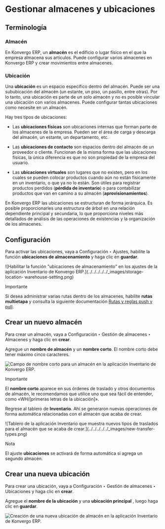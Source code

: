 # Gestionar almacenes y ubicaciones

## Terminología

### Almacén

En Konvergo ERP, un **almacén** es el edificio o lugar físico en el que la empresa
almacena sus artículos. Puede configurar varios almacenes en Konvergo ERP y crear
movimientos entre almacenes.

### Ubicación

Una **ubicación** es un espacio específico dentro del almacén. Puede ser una
sububicación del almacén (un estante, un piso, un pasillo, entre otras). Por
lo tanto, una ubicación es parte de un solo almacén y no es posible vincular
una ubicación con varios almacenes. Puede configurar tantas ubicaciones como
necesite en un almacén.

Hay tres tipos de ubicaciones:

  * Las **ubicaciones físicas** son ubicaciones internas que forman parte de los almacenes de la empresa. Pueden ser el área de carga y descarga del almacén, un estante, un departamento, etc.

  * Las **ubicaciones de contacto** son espacios dentro del almacén de un proveedor o cliente. Funcionan de la misma forma que las ubicaciones físicas, la única diferencia es que no son propiedad de la empresa del usuario.

  * Las **ubicaciones virtuales** son lugares que no existen, pero en los cuales se pueden colocar productos cuando aún no están físicamente en un inventario, o que ya no lo están. Son útiles para registrar productos perdidos (**pérdida de inventario**) o para contabilizar productos que van en camino a su almacén (**aprovisionamientos**).

En Konvergo ERP las ubicaciones se estructuran de forma jerárquica. Es posible
proporcionarles una estructura de árbol en una relación dependiente principal
y secundaria, lo que proporciona niveles más detallados de análisis de las
operaciones de existencias y la organización de los almacenes.

## Configuración

Para activar las ubicaciones, vaya a Configuración ‣ Ajustes, habilite la
función **ubicaciones de almacenamiento** y haga clic en **guardar**.

![Habilitar la función "ubicaciones de almacenamiento" en los ajustes de la
aplicación Inventario de Konvergo ERP.](../../../../../_images/storage-location-
warehouse-setting.png) <div class="alert alert-warning">
<p class="alert-title">
Importante</p><p>Si desea administrar varias rutas dentro de los almacenes, habilite <b>rutas multietapa</b> y consulta la siguiente documentación <a href="use_routes">Rutas y reglas push y pull</a>.</p>
</div>

## Crear un nuevo almacén

Para crear un almacén, vaya a Configuración ‣ Gestión de almacenes ‣ Almacenes
y haga clic en **crear**.

Agregue un **nombre de almacén** y un **nombre corto**. El nombre corto debe
tener máximo cinco caracteres.

![Campo de nombre corto para un almacén en la aplicación Inventario de
Konvergo ERP.](../../../../../_images/create-new-warehouse.png) <div class="alert alert-warning">
<p class="alert-title">
Importante</p><p>El <b>nombre corto</b> aparece en sus órdenes de traslado y otros documentos de almacén, le recomendamos que utilice uno que sea fácil de entender, como «WH/[primeras letras de la ubicación]».</p>
</div>

Regrese al tablero de **Inventario**. Ahí se generaron nuevas operaciones de
forma automática relacionadas con el almacén que acaba de crear.

![Tablero de la aplicación Inventario que muestra nuevos tipos de traslados
para el almacén que se acaba de crear.](../../../../../_images/new-transfer-
types.png) <div class="alert alert-primary">
<p class="alert-title">
Nota</p><p>El ajuste <b>ubicaciones</b> se activará de forma automática si agrega un segundo almacén.</p>
</div>

## Crear una nueva ubicación

Para crear una ubicación, vaya a Configuración ‣ Gestión de almacenes ‣
Ubicaciones y haga clic en **crear**.

Agregue el **nombre de la ubicación** y una **ubicación principal** , luego
haga clic en **guardar**.

![Creación de una nueva ubicación de almacén en la aplicación Inventario de
Konvergo ERP.](../../../../../_images/create-new-location.png)

